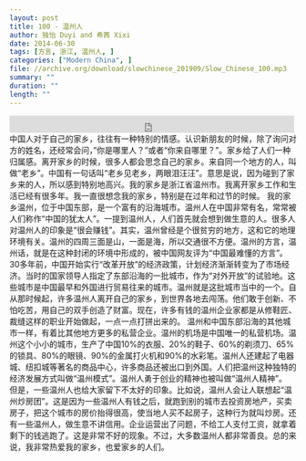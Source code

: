 ```yaml
---
layout: post
title: 100 - 温州人
author: 独怡 Duyi and 希茜 Xixi
date: 2014-06-30
tags: [方言, 浙江, 温州人, ]
categories: ["Modern China", ]
file: //archive.org/download/slowchinese_201909/Slow_Chinese_100.mp3
summary: ""
duration: ""
length: ""
---
```


<iframe src="https://archive.org/embed/slowchinese_201909/Slow_Chinese_100.mp3" width="500" height="30" frameborder="0" webkitallowfullscreen="true" mozallowfullscreen="true" allowfullscreen></iframe>
中国人对于自己的家乡，往往有一种特别的情感。认识新朋友的时候，除了询问对方的姓名，还经常会问，”你是哪里人？”或者“你来自哪里？”。家乡给了人们一种归属感。离开家乡的时候，很多人都会思念自己的家乡。来自同一个地方的人，叫做“老乡”。中国有一句话叫“老乡见老乡，两眼泪汪汪”。意思是说，因为碰到了家乡来的人，所以感到特别地高兴。我的家乡是浙江省温州市。我离开家乡工作和生活已经有很多年。我一直很想念我的家乡，特别是在过年和过节的时候。
我的家乡温州，位于中国东部，是一个富有的沿海城市。温州人在中国非常有名，常常被人们称作“中国的犹太人”。一提到温州人，人们首先就会想到做生意的人。很多人对温州人的印象是“很会赚钱”。其实，温州曾经是个很贫穷的地方，这和它的地理环境有关。温州的四周三面是山，一面是海，所以交通很不方便。温州的方言，温州话，就是在这种封闭的环境中形成的，被中国网友评为“中国最难懂的方言”。
30多年前，中国开始实行“改革开放”的经济政策，计划经济渐渐转变为了市场经济。当时的国家领导人指定了东部沿海的一批城市，作为“对外开放”的试验地。这些城市是中国最早和外国进行贸易往来的城市。温州就是这批城市当中的一个。自从那时候起，许多温州人离开自己的家乡，到世界各地去闯荡。他们敢于创新、不怕吃苦，用自己的双手创造了财富。现在，许多有钱的温州企业家都是从修鞋匠、裁缝这样的职业开始做起，一点一点打拼出来的。
温州和中国东部沿海的其他城市一样，有着比其他地方更多的私营企业。温州的机场是中国唯一的私营机场。温州这个小小的城市，生产了中国10%的衣服、20%的鞋子、60%的剃须刀、65%的锁具、80%的眼镜、90%的金属打火机和90%的水彩笔。温州人还建起了电器城、纽扣城等著名的商品中心，许多商品还被出口到外国。人们把温州这种独特的经济发展方式叫做“温州模式”。温州人勇于创业的精神也被叫做“温州人精神”。
但是，一些温州人也给大家留下不太好的印象。比如说，温州人会让人联想起“温州炒房团”。这是因为一些温州人有钱之后，就跑到别的城市去投资房地产，买卖房子，把这个城市的房价抬得很高，使当地人买不起房子，这种行为就叫炒房。还有一些温州人，做生意不讲信用。企业运营出了问题，不给工人支付工资，就拿着剩下的钱逃跑了。这是非常不好的现象。不过，大多数温州人都非常善良。总的来说，我非常热爱我的家乡，也爱家乡的人们。
 

